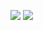 ![](https://student.labranet.jamk.fi/~K2543/suunnittelu/kauppa.png)
![](https://student.labranet.jamk.fi/~K2543/suunnittelu/talo.png)
